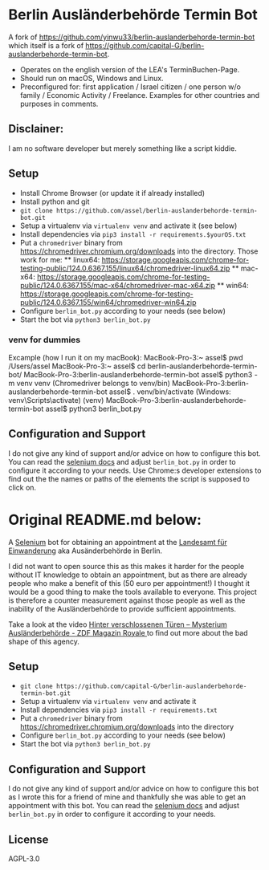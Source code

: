 # Berlin Ausländerbehörde Termin Bot

A fork of https://github.com/yinwu33/berlin-auslanderbehorde-termin-bot which itself is a fork of https://github.com/capital-G/berlin-auslanderbehorde-termin-bot.

* Operates on the english version of the LEA's TerminBuchen-Page.
* Should run on macOS, Windows and Linux.
* Preconfigured for: first application / Israel citizen / one person w/o family / Economic Activity / Freelance. Examples for other countries and purposes in comments.

## Disclainer:

I am no software developer but merely something like a script kiddie.

## Setup

* Install Chrome Browser (or update it if already installed)
* Install python and git
* `git clone https://github.com/assel/berlin-auslanderbehorde-termin-bot.git`
* Setup a virtualenv via `virtualenv venv` and activate it (see below)
* Install dependencies via `pip3 install -r requirements.$yourOS.txt`
* Put a `chromedriver` binary from <https://chromedriver.chromium.org/downloads> into the directory. Those work for me:
** linux64:	https://storage.googleapis.com/chrome-for-testing-public/124.0.6367.155/linux64/chromedriver-linux64.zip
** mac-x64:	https://storage.googleapis.com/chrome-for-testing-public/124.0.6367.155/mac-x64/chromedriver-mac-x64.zip
** win64:	https://storage.googleapis.com/chrome-for-testing-public/124.0.6367.155/win64/chromedriver-win64.zip
* Configure `berlin_bot.py` according to your needs (see below)
* Start the bot via `python3 berlin_bot.py`

### venv for dummies
Excample (how I run it on my macBook):
MacBook-Pro-3:~ assel$ pwd
/Users/assel
MacBook-Pro-3:~ assel$ cd berlin-auslanderbehorde-termin-bot/
MacBook-Pro-3:berlin-auslanderbehorde-termin-bot assel$ python3 -m venv venv
(Chromedriver belongs to venv/bin)
MacBook-Pro-3:berlin-auslanderbehorde-termin-bot assel$ . venv/bin/activate
(Windows: venv\Scripts\activate)
(venv) MacBook-Pro-3:berlin-auslanderbehorde-termin-bot assel$ python3 berlin_bot.py

## Configuration and Support

I do not give any kind of support and/or advice on how to configure this bot.
You can read the [selenium docs](https://selenium-python.readthedocs.io/locating-elements.html#) and adjust `berlin_bot.py` in order to configure it according to your needs.
Use Chrome:s developer extensions to find out the the names or paths of the elements the script is supposed to click on.

# Original README.md below:

A [Selenium](https://www.selenium.dev/) bot for obtaining an appointment at the [Landesamt für Einwanderung](https://otv.verwalt-berlin.de/ams/TerminBuchen) aka Ausänderbehörde in Berlin.

I did not want to open source this as this makes it harder for the people without IT knowledge to obtain an appointment, but as there are already people who make a benefit of this (50 euro per appointment!) I thought it would be a good thing to make the tools available to everyone. This project is therefore a counter measurement against those people as well as the inability of the Ausländerbehörde to provide sufficient appointments.

Take a look at the video [Hinter verschlossenen Türen – Mysterium Ausländerbehörde - ZDF Magazin Royale
](https://www.youtube.com/watch?v=s7HrAGlni50) to find out more about the bad shape of this agency.

## Setup

* `git clone https://github.com/capital-G/berlin-auslanderbehorde-termin-bot.git`
* Setup a virtualenv via `virtualenv venv` and activate it
* Install dependencies via `pip3 install -r requirements.txt`
* Put a `chromedriver` binary from <https://chromedriver.chromium.org/downloads> into the directory
* Configure `berlin_bot.py` according to your needs (see below)
* Start the bot via `python3 berlin_bot.py`

## Configuration and Support

I do not give any kind of support and/or advice on how to configure this bot as I wrote this for a friend of mine and thankfully she was able to get an appointment with this bot.
You can read the [selenium docs](https://selenium-python.readthedocs.io/locating-elements.html#) and adjust `berlin_bot.py` in order to configure it according to your needs.

## License

AGPL-3.0
